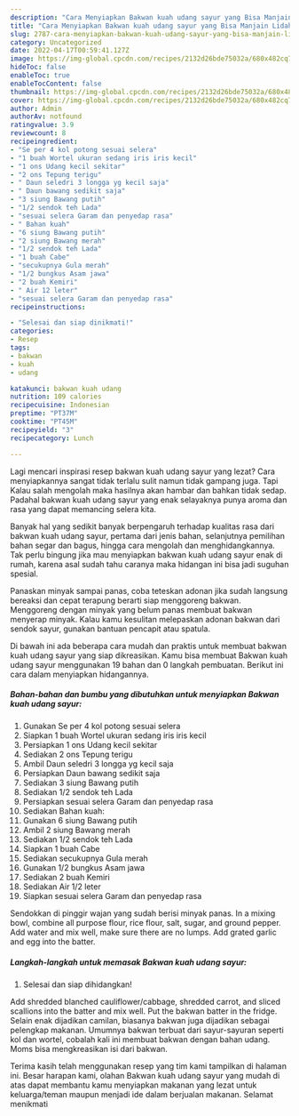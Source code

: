 ```yaml
---
description: "Cara Menyiapkan Bakwan kuah udang sayur yang Bisa Manjain Lidah, Buat Buka Puasa Bisa Manjain Lidah"
title: "Cara Menyiapkan Bakwan kuah udang sayur yang Bisa Manjain Lidah, Buat Buka Puasa Bisa Manjain Lidah"
slug: 2787-cara-menyiapkan-bakwan-kuah-udang-sayur-yang-bisa-manjain-lidah-buat-buka-puasa-bisa-manjain-lidah
category: Uncategorized
date: 2022-04-17T00:59:41.127Z
image: https://img-global.cpcdn.com/recipes/2132d26bde75032a/680x482cq70/bakwan-kuah-udang-sayur-foto-resep-utama.jpg
hideToc: false
enableToc: true
enableTocContent: false
thumbnail: https://img-global.cpcdn.com/recipes/2132d26bde75032a/680x482cq70/bakwan-kuah-udang-sayur-foto-resep-utama.jpg
cover: https://img-global.cpcdn.com/recipes/2132d26bde75032a/680x482cq70/bakwan-kuah-udang-sayur-foto-resep-utama.jpg
author: Admin
authorAv: notfound
ratingvalue: 3.9
reviewcount: 8
recipeingredient:
- "Se per 4 kol potong sesuai selera"
- "1 buah Wortel ukuran sedang iris iris kecil"
- "1 ons Udang kecil sekitar"
- "2 ons Tepung terigu"
- " Daun seledri 3 longga yg kecil saja"
- " Daun bawang sedikit saja"
- "3 siung Bawang putih"
- "1/2 sendok teh Lada"
- "sesuai selera Garam dan penyedap rasa"
- " Bahan kuah"
- "6 siung Bawang putih"
- "2 siung Bawang merah"
- "1/2 sendok teh Lada"
- "1 buah Cabe"
- "secukupnya Gula merah"
- "1/2 bungkus Asam jawa"
- "2 buah Kemiri"
- " Air 12 leter"
- "sesuai selera Garam dan penyedap rasa"
recipeinstructions:

- "Selesai dan siap dinikmati!"
categories:
- Resep
tags:
- bakwan
- kuah
- udang

katakunci: bakwan kuah udang 
nutrition: 109 calories
recipecuisine: Indonesian
preptime: "PT37M"
cooktime: "PT45M"
recipeyield: "3"
recipecategory: Lunch

---
```



Lagi mencari inspirasi resep bakwan kuah udang sayur yang lezat? Cara menyiapkannya sangat tidak terlalu sulit namun tidak gampang juga. Tapi Kalau salah mengolah maka hasilnya akan hambar dan bahkan tidak sedap. Padahal bakwan kuah udang sayur yang enak selayaknya punya aroma dan rasa yang dapat memancing selera kita.


Banyak hal yang sedikit banyak berpengaruh terhadap kualitas rasa dari bakwan kuah udang sayur, pertama dari jenis bahan, selanjutnya pemilihan bahan segar dan bagus, hingga cara mengolah dan menghidangkannya. Tak perlu bingung jika mau menyiapkan bakwan kuah udang sayur enak di rumah, karena asal sudah tahu caranya maka hidangan ini bisa jadi suguhan spesial.

Panaskan minyak sampai panas, coba teteskan adonan jika sudah langsung bereaksi dan cepat terapung berarti siap menggoreng bakwan. Menggoreng dengan minyak yang belum panas membuat bakwan menyerap minyak. Kalau kamu kesulitan melepaskan adonan bakwan dari sendok sayur, gunakan bantuan pencapit atau spatula.


Di bawah ini ada beberapa cara mudah dan praktis untuk membuat bakwan kuah udang sayur yang siap dikreasikan. Kamu bisa membuat Bakwan kuah udang sayur menggunakan 19 bahan dan 0 langkah pembuatan. Berikut ini cara dalam menyiapkan hidangannya.

<!--inarticleads1-->

##### Bahan-bahan dan bumbu yang dibutuhkan untuk menyiapkan Bakwan kuah udang sayur:

1. Gunakan Se per 4 kol potong sesuai selera
1. Siapkan 1 buah Wortel ukuran sedang iris iris kecil
1. Persiapkan 1 ons Udang kecil sekitar
1. Sediakan 2 ons Tepung terigu
1. Ambil  Daun seledri 3 longga yg kecil saja
1. Persiapkan  Daun bawang sedikit saja
1. Sediakan 3 siung Bawang putih
1. Sediakan 1/2 sendok teh Lada
1. Persiapkan sesuai selera Garam dan penyedap rasa
1. Sediakan  Bahan kuah:
1. Gunakan 6 siung Bawang putih
1. Ambil 2 siung Bawang merah
1. Sediakan 1/2 sendok teh Lada
1. Siapkan 1 buah Cabe
1. Sediakan secukupnya Gula merah
1. Gunakan 1/2 bungkus Asam jawa
1. Sediakan 2 buah Kemiri
1. Sediakan  Air 1/2 leter
1. Siapkan sesuai selera Garam dan penyedap rasa


Sendokkan di pinggir wajan yang sudah berisi minyak panas. In a mixing bowl, combine all purpose flour, rice flour, salt, sugar, and ground pepper. Add water and mix well, make sure there are no lumps. Add grated garlic and egg into the batter. 

<!--inarticleads2-->

##### Langkah-langkah untuk memasak Bakwan kuah udang sayur:


1. Selesai dan siap dihidangkan!

Add shredded blanched cauliflower/cabbage, shredded carrot, and sliced scallions into the batter and mix well. Put the bakwan batter in the fridge. Selain enak dijadikan camilan, biasanya bakwan juga dijadikan sebagai pelengkap makanan. Umumnya bakwan terbuat dari sayur-sayuran seperti kol dan wortel, cobalah kali ini membuat bakwan dengan bahan udang. Moms bisa mengkreasikan isi dari bakwan. 

Terima kasih telah menggunakan resep yang tim kami tampilkan di halaman ini. Besar harapan kami, olahan Bakwan kuah udang sayur yang mudah di atas dapat membantu kamu menyiapkan makanan yang lezat untuk keluarga/teman maupun menjadi ide dalam berjualan makanan. Selamat menikmati
